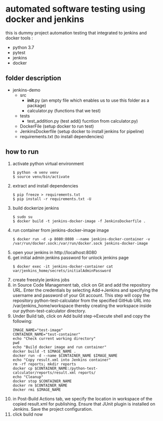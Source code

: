 # automated software testing using docker and jenkins
this is dummy project automation testing that integrated to jenkins and docker
tools :
- python 3.7
- pytest
- jenkins
- docker

## folder description
- jenkins-demo
  - src
    - __init__.py (an empty file which enables us to use this folder as a package)
    - calculator.py (functions that we test)
  - tests
    - test_addition.py (test add() fucntion from calculator.py)
  - DockerFile (setup docker to run test)
  - JenkinsDockerfile (setup docker to install jenkins for pipeline)
  - requirements.txt (to install dependencies)

## how to run
1. activate python virtual environment
   ```
   $ python -m venv venv
   $ source venv/bin/activate
   ```
2. extract and install dependencies
   ```
   $ pip freeze > requirements.txt
   $ pip install -r requirements.txt -U
   ```
3. build dockerize jenkins
   ```
   $ sudo su
   $ docker build -t jenkins-docker-image -f JenkinsDockerfile .
   ```
4. run container from jenkins-docker-image image
   ```
   $ docker run -d -p 8080:8080 --name jenkins-docker-container -v /var/run/docker.sock:/var/run/docker.sock jenkins-docker-image
   ```
5. open your jenkins in http://localhost:8080
6. get initial admin jenkins password for unlock jenkins page
   ```
   $ docker exec -it jenkins-docker-container cat var/jenkins_home/secrets/initialAdminPassword
   ```
7. create freestyle jenkins jobs
8. in Source Code Management tab, click on Git and add the repository URL. Enter the credentials by selecting Add->Jenkins and specifying the username and password of your Git account. This step will copy the repository python-test-calculator from the specified GitHub URL into /var/jenkins_home/workspace thereby creating the workspace inside our python-test-calculator directory.
9. Under Build tab, click on Add build step->Execute shell and copy the following:
   ```
   IMAGE_NAME="test-image"
   CONTAINER_NAME="test-container"
   echo "Check current working directory"
   pwd
   echo "Build docker image and run container"
   docker build -t $IMAGE_NAME .
   docker run -d --name $CONTAINER_NAME $IMAGE_NAME
   echo "Copy result.xml into Jenkins container"
   rm -rf reports; mkdir reports
   docker cp $CONTAINER_NAME:/python-test-calculator/reports/result.xml reports/
   echo "Cleanup"
   docker stop $CONTAINER_NAME
   docker rm $CONTAINER_NAME
   docker rmi $IMAGE_NAME
   ```
10. in Post-Build Actions tab, we specify the location in workspace of the copied result.xml for publishing. Ensure that JUnit plugin is installed on Jenkins. Save the project configuration.
11. click build now